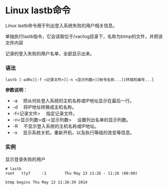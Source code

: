 
# Linux lastb命令



Linux lastb命令用于列出登入系统失败的用户相关信息。

单独执行lastb指令，它会读取位于/var/log目录下，名称为btmp的文件，并把该文件内容

记录的登入失败的用户名单，全部显示出来。

### 语法

```
lastb [-adRx][-f <记录文件>][-n <显示列数>][帐号名称...][终端机编号...]
```

**参数说明**：

*   -a 　把从何处登入系统的主机名称或IP地址显示在最后一行。
*   -d 　将IP地址转换成主机名称。
*   -f&lt;记录文件&gt; 　指定记录文件。
*   -n&lt;显示列数&gt;或-&lt;显示列数&gt; 　设置列出名单的显示列数。
*   -R 　不显示登入系统的主机名称或IP地址。
*   -x 　显示系统关机，重新开机，以及执行等级的改变等信息。

### 实例

显示登录失败的用户

```
# lastb 
root   tty7     :1        Thu May 13 11:26 - 11:26 (00:00)  

btmp begins Thu May 13 11:26:39 2014

```



